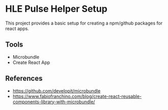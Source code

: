 # HLE Pulse Helper Setup

This project provides a basic setup for creating a npm/github packages for react apps.

## Tools

- Microbundle
- Create React App

## References

- https://github.com/developit/microbundle
- https://www.fabiofranchino.com/blog/create-react-reusable-components-library-with-microbundle/

